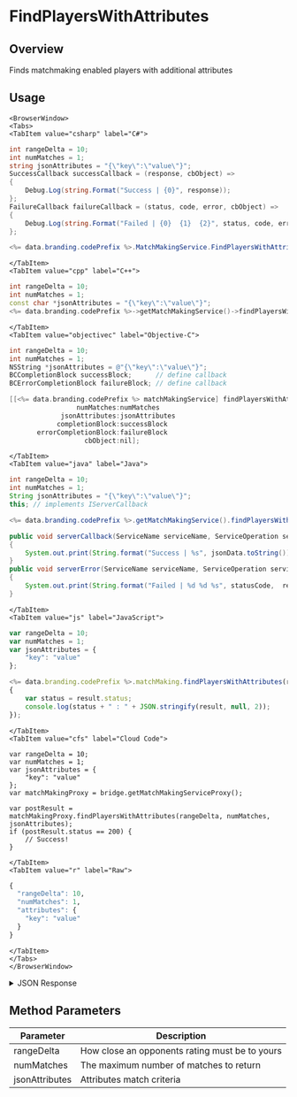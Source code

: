 # FindPlayersWithAttributes
## Overview
Finds matchmaking enabled players with additional attributes

<PartialServop service_name="matchMaking" operation_name="FIND_PLAYERS" />

## Usage

```mdx-code-block
<BrowserWindow>
<Tabs>
<TabItem value="csharp" label="C#">
```

```csharp
int rangeDelta = 10;
int numMatches = 1;
string jsonAttributes = "{\"key\":\"value\"}";
SuccessCallback successCallback = (response, cbObject) =>
{
    Debug.Log(string.Format("Success | {0}", response));
};
FailureCallback failureCallback = (status, code, error, cbObject) =>
{
    Debug.Log(string.Format("Failed | {0}  {1}  {2}", status, code, error));
};

<%= data.branding.codePrefix %>.MatchMakingService.FindPlayersWithAttributes(rangeDelta, numMatches, jsonAttributes, successCallback, failureCallback);
```

```mdx-code-block
</TabItem>
<TabItem value="cpp" label="C++">
```

```cpp
int rangeDelta = 10;
int numMatches = 1;
const char *jsonAttributes = "{\"key\":\"value\"}";
<%= data.branding.codePrefix %>->getMatchMakingService()->findPlayersWithAttributes(rangeDelta, numMatches, jsonAttributes, this);
```

```mdx-code-block
</TabItem>
<TabItem value="objectivec" label="Objective-C">
```

```objectivec
int rangeDelta = 10;
int numMatches = 1;
NSString *jsonAttributes = @"{\"key\":\"value\"}";
BCCompletionBlock successBlock;      // define callback
BCErrorCompletionBlock failureBlock; // define callback

[[<%= data.branding.codePrefix %> matchMakingService] findPlayersWithAttributes:rangeDelta
                 numMatches:numMatches
             jsonAttributes:jsonAttributes
            completionBlock:successBlock
       errorCompletionBlock:failureBlock
                   cbObject:nil];
```

```mdx-code-block
</TabItem>
<TabItem value="java" label="Java">
```

```java
int rangeDelta = 10;
int numMatches = 1;
String jsonAttributes = "{\"key\":\"value\"}";
this; // implements IServerCallback

<%= data.branding.codePrefix %>.getMatchMakingService().findPlayersWithAttributes(rangeDelta, numMatches, jsonAttributes, this);

public void serverCallback(ServiceName serviceName, ServiceOperation serviceOperation, JSONObject jsonData)
{
    System.out.print(String.format("Success | %s", jsonData.toString()));
}
public void serverError(ServiceName serviceName, ServiceOperation serviceOperation, int statusCode, int reasonCode, String jsonError)
{
    System.out.print(String.format("Failed | %d %d %s", statusCode,  reasonCode, jsonError.toString()));
}
```

```mdx-code-block
</TabItem>
<TabItem value="js" label="JavaScript">
```

```javascript
var rangeDelta = 10;
var numMatches = 1;
var jsonAttributes = {
    "key": "value"
};

<%= data.branding.codePrefix %>.matchMaking.findPlayersWithAttributes(rangeDelta, numMatches, jsonAttributes, result =>
{
	var status = result.status;
	console.log(status + " : " + JSON.stringify(result, null, 2));
});
```

```mdx-code-block
</TabItem>
<TabItem value="cfs" label="Cloud Code">
```

```cfscript
var rangeDelta = 10;
var numMatches = 1;
var jsonAttributes = {
    "key": "value"
};
var matchMakingProxy = bridge.getMatchMakingServiceProxy();

var postResult = matchMakingProxy.findPlayersWithAttributes(rangeDelta, numMatches, jsonAttributes);
if (postResult.status == 200) {
    // Success!
}
```

```mdx-code-block
</TabItem>
<TabItem value="r" label="Raw">
```

```r
{
  "rangeDelta": 10,
  "numMatches": 1,
  "attributes": {
    "key": "value"
  }
}
```

```mdx-code-block
</TabItem>
</Tabs>
</BrowserWindow>
```

<details>
<summary>JSON Response</summary>

```json
{
    "status": 200,
    "data": {
        "matchesFound": [
            {
                "pictureUrl": null,
                "playerName": "UserC-1239941736",
                "playerId": "c2b88d3f-2s32-43a6-9a71-0f0157e46505",
                "playerRating": 0,
                "summaryFriendData": null
            },
            {
                "pictureUrl": null,
                "playerName": "UserA-914307852",
                "playerId": "96afefc7-02b2-4148-8d36-c62855d917b6",
                "playerRating": 0,
                "summaryFriendData": null
            }
        ]
    }
}
```
</details>

## Method Parameters
Parameter | Description
--------- | -----------
rangeDelta | How close an opponents rating must be to yours
numMatches | The maximum number of matches to return
jsonAttributes | Attributes match criteria


